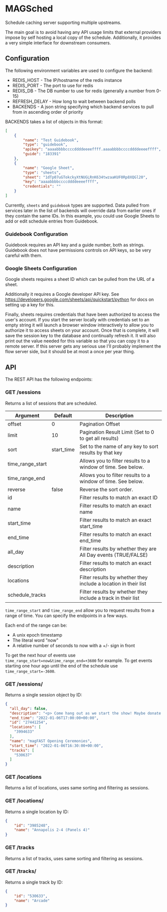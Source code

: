 # MAGSched

Schedule caching server supporting multiple upstreams.

The main goal is to avoid having any API usage limits that external providers impose by self hosting a local copy of the schedule. Additionally, it provides a very simple interface for downstream consumers.

## Configuration

The following environment variables are used to configure the backend:

* REDIS_HOST - The IP/hostname of the redis instance
* REDIS_PORT - The port to use for redis
* REDIS_DB - The DB number to use for redis (generally a number from 0-15)
* REFRESH_DELAY - How long to wait between backend polls
* BACKENDS - A json string specifying which backend services to pull from in ascending order of priority

BACKENDS takes a list of objects in this format:
```json
[
    {
        "name": "Test Guidebook",
        "type": "guidebook",
        "apikey": "aaaabbbbccccddddeeeeffff.aaaabbbbccccddddeeeeffff",
        "guide": "183391"
    },
    {
        "name": "Google Sheet",
        "type": "sheets",
        "sheet": "1dTp07uGTokckyXtNUGLRnK634twzaaKUF0Rp8XQGl20",
        "key": "aaaabbbbccccddddeeeeffff",
        "credentials": ""
    }
]
```

Currently, `sheets` and `guidebook` types are supported. Data pulled from services later in the list of backends will override data from earlier ones if they contain the same IDs. In this example, you could use Google Sheets to add or edit schedule entries from Guidebook.

### Guidebook Configuration

Guidebook requires an API key and a guide number, both as strings. Guidebook does not have permissions controls on API keys, so be very careful with them.

### Google Sheets Configuration

Google sheets requires a sheet ID which can be pulled from the URL of a sheet.

Additionally it requires a Google developer API key. See https://developers.google.com/sheets/api/quickstart/python for docs on setting up a key for this.

Finally, sheets requires credentials that have been authorized to access the user's account. If you start the server locally with credentials set to an empty string it will launch a browser window interactively to allow you to authorize it to access sheets on your account. Once that is complete, it will save the session key to the database and continually refresh it. It will also print out the value needed for this variable so that you can copy it to a remote server. If this server gets any serious use I'll probably implement the flow server side, but it should be at most a once per year thing.

## API

The REST API has the following endpoints:

### GET /sessions

Returns a list of sessions that are scheduled.

| Argument         | Default    | Description                                                     |
|------------------|------------|-----------------------------------------------------------------|
| offset           | 0          | Pagination Offset                                               |
| limit            | 10         | Pagination Result Limit (Set to 0 to get all results)           |
| sort             | start_time | Set to the name of any key to sort results by that key          |
| time_range_start |            | Allows you to filter results to a window of time. See below.    |
| time_range_end   |            | Allows you to filter results to a window of time. See below.    |
| reverse          | false      | Reverse the sort order.                                         |
| id               |            | Filter results to match an exact ID                             |
| name             |            | Filter results to match an exact name                           |
| start_time       |            | Filter results to match an exact start_time                     |
| end_time         |            | Filter results to match an exact end_time                       |
| all_day          |            | Filter results by whether they are All Day events (TRUE/FALSE)  |
| description      |            | Filter results to match an exact description                    |
| locations        |            | Filter results by whether they include a location in their list |
| schedule_tracks  |            | Filter results by whether they include a track in their list    |

`time_range_start` and `time_range_end` allow you to request results from a range of time. You can specify the endpoints in a few ways.

Each end of the range can be:
* A unix epoch timestamp
* The literal word "now"
* A relative number of seconds to now with a +/- sign in front

To get the next hour of events use `time_range_start=now&time_range_end=+3600` for example. To get events starting one hour ago until the end of the schedule use `time_range_start=-3600`.

### GET /sessions/<id>

Returns a single session object by ID:
```json
{
  "all_day": false, 
  "description": "<p> Come hang out as we start the show! Maybe donate some money to Child's Play while you're here. </p>", 
  "end_time": "2022-01-06T17:00:00+00:00", 
  "id": "27441254", 
  "locations": [
    "3994633"
  ], 
  "name": "magFAST Opening Ceremonies", 
  "start_time": "2022-01-06T16:30:00+00:00", 
  "tracks": [
    "530637"
  ]
}
```

### GET /locations

Returns a list of locations, uses same sorting and filtering as sessions.

### GET /locations/<id>

Returns a single location by ID:
```json
{
    "id": "3985248", 
    "name": "Annapolis 2-4 (Panels 4)"
}
```

### GET /tracks

Returns a list of tracks, uses same sorting and filtering as sessions.

### GET /tracks/<id>

Returns a single track by ID:
```json
{
    "id": "530633", 
    "name": "Arcade"
}
```